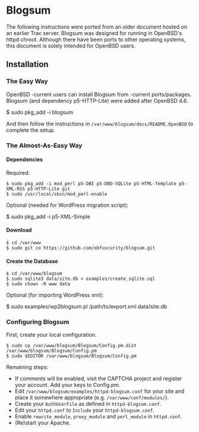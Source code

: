 Blogsum
=======

The following instructions were ported from an older document hosted on an earlier Trac server. Blogsum was designed for running in OpenBSD's httpd chroot. Although there have been ports to other operating systems, this document is solely
intended for OpenBSD users.

## Installation

### The Easy Way

OpenBSD -current users can install Blogsum from -current ports/packages. Blogsum (and dependency p5-HTTP-Lite) were added after OpenBSD 4.6.

  $ sudo pkg_add -i blogsum

And then follow the instructions in `/var/www/blogsum/docs/README.OpenBSD` to complete the setup. 

### The Almost-As-Easy Way

#### Dependencies

Required:

```
$ sudo pkg_add -i mod_perl p5-DBI p5-DBD-SQLite p5-HTML-Template p5-XML-RSS p5-HTTP-Lite git
$ sudo /usr/local/sbin/mod_perl-enable
```

Optional (needed for WordPress migration script):

  $ sudo pkg_add -i p5-XML-Simple

#### Download

```
$ cd /var/www
$ sudo git co https://github.com/obfuscurity/blogsum.git
```

#### Create the Database

```
$ cd /var/www/blogsum
$ sudo sqlite3 data/site.db < examples/create_sqlite.sql
$ sudo chown -R www data
```

Optional (for importing WordPress xml):

  $ sudo examples/wp2blogsum.pl /path/to/export.xml data/site.db

### Configuring Blogsum

First, create your local configuration.

```
$ sudo cp /var/www/blogsum/Blogsum/Config.pm.dist /var/www/blogsum/Blogsum/Config.pm
$ sudo $EDITOR /var/www/blogsum/Blogsum/Config.pm
```

Remaining steps:

* If comments will be enabled, visit the CAPTCHA project and register your account. Add your keys to Config.pm.
* Edit `/var/www/blogsum/examples/httpd-blogsum.conf` for your site and place it somewhere appropriate (e.g. `/var/www/conf/modules/`).
* Create your `AuthUserFile` as defined in `httpd-blogsum.conf`.
* Edit your `httpd.conf` to `Include` your `httpd-blogsum.conf`.
* Enable `rewrite_module`, `proxy_module` and `perl_module` in `httpd.conf`.
* (Re)start your Apache.
